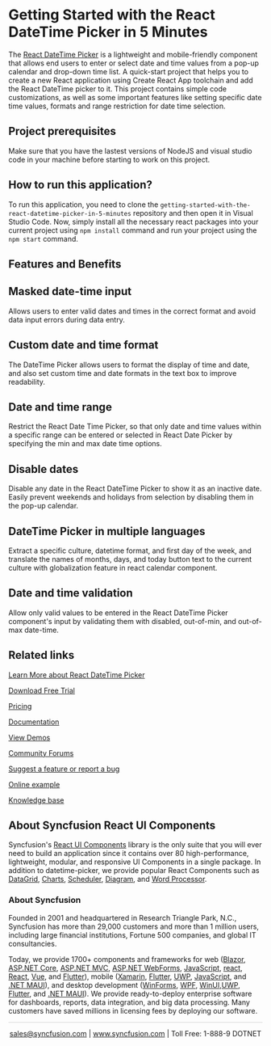 # Getting Started with the React DateTime Picker in 5 Minutes

The [React DateTime Picker](https://www.syncfusion.com/react-components/react-datetime-picker?utm_source=github&utm_medium=listing&utm_campaign=react-datetime-picker-github-samples) is a lightweight and mobile-friendly component that allows end users to enter or select date and time values from a pop-up calendar and drop-down time list. A quick-start project that helps you to create a new React application using Create React App toolchain and add the React DateTime picker to it. This project contains simple code customizations, as well as some important features like setting specific date time values, formats and range restriction for date time selection.

## Project prerequisites
Make sure that you have the lastest versions of NodeJS and visual studio code in your machine before starting to work on this project.

## How to run this application?
To run this application, you need to clone the `getting-started-with-the-react-datetime-picker-in-5-minutes` repository and then open it in Visual Studio Code. Now, simply install all the necessary react packages into your current project using `npm install` command and run your project using the `npm start` command.

## Features and Benefits

## Masked date-time input

Allows users to enter valid dates and times in the correct format and avoid data input errors during data entry.

## Custom date and time format

The DateTime Picker allows users to format the display of time and date, and also set custom time and date formats in the text box to improve readability.

## Date and time range

Restrict the React Date Time Picker, so that only date and time values within a specific range can be entered or selected in React Date Picker by specifying the min and max date time options.

## Disable dates

Disable any date in the React DateTime Picker to show it as an inactive date. Easily prevent weekends and holidays from selection by disabling them in the pop-up calendar.

## DateTime Picker in multiple languages

 Extract a specific culture, datetime format, and first day of the week, and translate the names of months, days, and today button text to the current culture  with globalization feature in react calendar component.

## Date and time validation

Allow only valid values to be entered in the React DateTime Picker component's input by validating them with disabled, out-of-min, and out-of-max date-time.

## Related links
[Learn More about React DateTime Picker](https://www.syncfusion.com/react-components/react-datetime-picker?utm_source=github&utm_medium=listing&utm_campaign=react-datetime-picker-github-samples)

[Download Free Trial](https://www.syncfusion.com/downloads/react?utm_source=github&utm_medium=listing&utm_campaign=react-datetime-picker-github-samples)

[Pricing](https://www.syncfusion.com/sales/products/react?utm_source=github&utm_medium=listing&utm_campaign=react-datetime-picker-github-samples)

[Documentation](https://ej2.syncfusion.com/react/documentation/datetimepicker/getting-started/?utm_source=github&utm_medium=listing&utm_campaign=react-datetime-picker-github-samples)

[View Demos](https://github.com/SyncfusionExamples/getting-started-with-the-react-datetime-picker-in-5-minutes?utm_source=github&utm_medium=listing&utm_campaign=react-datetime-picker-github-samples)

[Community Forums](https://www.syncfusion.com/forums/react-components?utm_source=github&utm_medium=listing&utm_campaign=react-datetime-picker-github-samples)

[Suggest a feature or report a bug](https://www.syncfusion.com/feedback/react?utm_source=github&utm_medium=listing&utm_campaign=react-datetime-picker-github-samples)

[Online example](https://ej2.syncfusion.com/react/demos/#/material/datetimepicker/default?utm_source=github&utm_medium=listing&utm_campaign=react-datetime-picker-github-samples)

[Knowledge base](https://www.syncfusion.com/kb/react-components?utm_source=github&utm_medium=listing&utm_campaign=react-datetime-picker-github-samples)


## About Syncfusion React UI Components

Syncfusion's [React UI Components](https://www.syncfusion.com/react-components?utm_source=github&utm_medium=listing&utm_campaign=react-datetime-picker-github-samples) library is the only suite that you will ever need to build an application since it contains over 80 high-performance, lightweight, modular, and responsive UI Components in a single package. In addition to datetime-picker, we provide popular React Components such as [DataGrid](https://www.syncfusion.com/react-components/react-data-grid?utm_source=github&utm_medium=listing&utm_campaign=react-datetime-picker-github-samples), [Charts](https://www.syncfusion.com/react-components/react-charts?utm_source=github&utm_medium=listing&utm_campaign=react-datetime-picker-github-samples), [Scheduler](https://www.syncfusion.com/react-components/react-scheduler?utm_source=github&utm_medium=listing&utm_campaign=react-datetime-picker-github-samples), [Diagram](https://www.syncfusion.com/react-components/react-diagram?utm_source=github&utm_medium=listing&utm_campaign=react-datetime-picker-github-samples), and [Word Processor](https://www.syncfusion.com/react-components/react-word-processor?utm_source=github&utm_medium=listing&utm_campaign=react-datetime-picker-github-samples).

### About Syncfusion
Founded in 2001 and headquartered in Research Triangle Park, N.C., Syncfusion has more than 29,000 customers and more than 1 million users, including large financial institutions, Fortune 500 companies, and global IT consultancies.

Today, we provide 1700+ components and frameworks for web ([Blazor](https://www.syncfusion.com/blazor-components?utm_source=github&utm_medium=listing&utm_campaign=react-datetime-picker-github-samples), [ASP.NET Core](https://www.syncfusion.com/aspnet-core-ui-controls?utm_source=github&utm_medium=listing&utm_campaign=react-datetime-picker-github-samples), [ASP.NET MVC](https://www.syncfusion.com/aspnet-mvc-ui-controls?utm_source=github&utm_medium=listing&utm_campaign=react-datetime-picker-github-samples), [ASP.NET WebForms](https://www.syncfusion.com/jquery/aspnet-webforms-ui-controls?utm_source=github&utm_medium=listing&utm_campaign=react-datetime-picker-github-samples), [JavaScript](https://www.syncfusion.com/javascript-ui-controls?utm_source=github&utm_medium=listing&utm_campaign=react-datetime-picker-github-samples), [react](https://www.syncfusion.com/react-components?utm_source=github&utm_medium=listing&utm_campaign=react-datetime-picker-github-samples), [React](https://www.syncfusion.com/react-components?utm_source=github&utm_medium=listing&utm_campaign=react-datetime-picker-github-samples), [Vue](https://www.syncfusion.com/vue-components?utm_source=github&utm_medium=listing&utm_campaign=react-datetime-picker-github-samples), and [Flutter](https://www.syncfusion.com/flutter-widgets?utm_source=github&utm_medium=listing&utm_campaign=react-datetime-picker-github-samples)), mobile ([Xamarin](https://www.syncfusion.com/xamarin-ui-controls?utm_source=github&utm_medium=listing&utm_campaign=react-datetime-picker-github-samples), [Flutter](https://www.syncfusion.com/flutter-widgets?utm_source=github&utm_medium=listing&utm_campaign=react-datetime-picker-github-samples), [UWP](https://www.syncfusion.com/uwp-ui-controls?utm_source=github&utm_medium=listing&utm_campaign=react-datetime-picker-github-samples), [JavaScript](https://www.syncfusion.com/javascript-ui-controls?utm_source=github&utm_medium=listing&utm_campaign=react-datetime-picker-github-samples), and [.NET MAUI](https://www.syncfusion.com/maui-controls?utm_source=github&utm_medium=listing&utm_campaign=react-datetime-picker-github-samples)), and desktop development ([WinForms](https://www.syncfusion.com/winforms-ui-controls?utm_source=github&utm_medium=listing&utm_campaign=react-datetime-picker-github-samples), [WPF](https://www.syncfusion.com/wpf-controls?utm_source=github&utm_medium=listing&utm_campaign=react-datetime-picker-github-samples), [WinUI](https://www.syncfusion.com/winui-controls?utm_source=github&utm_medium=listing&utm_campaign=react-datetime-picker-github-samples),[UWP](https://www.syncfusion.com/uwp-ui-controls?utm_source=github&utm_medium=listing&utm_campaign=react-datetime-picker-github-samples), [Flutter](https://www.syncfusion.com/flutter-widgets?utm_source=github&utm_medium=listing&utm_campaign=react-datetime-picker-github-samples), and [.NET MAUI](https://www.syncfusion.com/maui-controls?utm_source=github&utm_medium=listing&utm_campaign=react-datetime-picker-github-samples)). We provide ready-to-deploy enterprise software for dashboards, reports, data integration, and big data processing. Many customers have saved millions in licensing fees by deploying our software.

<hr style="height:0.3px;border:none;color:lightgrey;background-color:lightgrey;" />

<p align="center">
<a href="mailto:sales@syncfusion.com?Subject=Syncfusion React DateTime Picker - GitHub" target="_top">sales@syncfusion.com</a> | <a href="https://www.syncfusion.com?utm_source=github&utm_medium=listing&utm_campaign=react-datetime-picker-github-samples">www.syncfusion.com</a> | Toll Free: 1-888-9 DOTNET <br>
</p>
